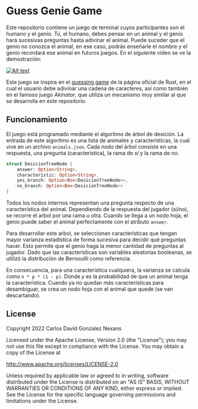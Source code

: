# Guess Genie Game

Este repositorio contiene un juego de terminal cuyos participantes son el humano y el genio.
Tú, el humano, debes pensar en un animal y el genio hará sucesivas preguntas hasta adivinar el animal.
Puede suceder que el genio no conozca el animal, en ese caso, podrás enseñarle el nombre y el genio recordará
ese animal en futuros juegos. En el siguiente video se ve la demostración:

[![Alt text](https://img.youtube.com/vi/TpvyR2Pwqvc/0.jpg)](https://www.youtube.com/watch?v=TpvyR2Pwqvc)

Este juego se inspira en el [guessing game](https://doc.rust-lang.org/book/ch02-00-guessing-game-tutorial.html) de la página oficial de Rust, en el cual el usuario debe adivinar una cadena de caracteres, así como también en el famoso juego *Akinator*, que utiliza un mecanismo muy similar al que se desarrolla en este repositorio.

## Funcionamiento

El juego está programado mediante el algoritmo de árbol de desición. La entrada de este algoritmo
es una lista de animales y características, la cual vive en un archivo `animals.json`. Cada nodo del árbol
consiste en una respuesta, una pregunta (característica), la rama de *sí* y la rama de *no*.

```rust
struct DesicionTreeNode {
    answer: Option<String>,
    characteristic: Option<String>,
    yes_branch: Option<Box<DesicionTreeNode>>,
    no_branch: Option<Box<DesicionTreeNode>>
}
```

Todos los nodos internos representan una pregunta respecto de una característica del animal. Dependiendo de la respuesta del jugador (si/no), se recorre el arbol por una rama u otra. Cuando se llega a un nodo hoja, el genio puede saber el animal perfectamente con el atributo `answer`.

Para desarrollar este arbol, se seleccionan características que tengan mayor varianza estadística de forma sucesiva para decidir qué preguntas hacer. Esto permite que el genio haga la menor cantidad de preguntas al jugador. Dado que las características son variables aleatorias booleanas, se utilizó la distribución de Bernouilli como referencia.

En consecuencia, para una característica cualquiera, la varianza se calcula como `n * p * (1 - p)`. Donde `p` es la probabilidad de que un animal tenga la característica. Cuando ya no quedan más características para desambiguar, se crea un nodo hoja con el animal que quede (se van descartando).

## License

Copyright 2022 Carlos David Gonzalez Nexans

Licensed under the Apache License, Version 2.0 (the "License");
you may not use this file except in compliance with the License.
You may obtain a copy of the License at

  http://www.apache.org/licenses/LICENSE-2.0

Unless required by applicable law or agreed to in writing, software
distributed under the License is distributed on an "AS IS" BASIS,
WITHOUT WARRANTIES OR CONDITIONS OF ANY KIND, either express or implied.
See the License for the specific language governing permissions and
limitations under the License.